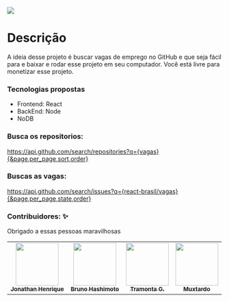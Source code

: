 <img src="https://i.imgur.com/OFhvhGa.png" />

# Descrição
A ideia desse projeto é buscar vagas de emprego no GitHub e que seja fácil para e baixar e rodar esse projeto em seu computador. Você está livre para monetizar esse projeto.

### Tecnologias propostas
- Frontend: React 
- BackEnd: Node
- NoDB

### Busca os repositorios:

https://api.github.com/search/repositories?q={vagas}{&page,per_page,sort,order}

### Buscas as vagas:

https://api.github.com/search/issues?q={react-brasil/vagas}{&page,per_page,state,order}

### Contribuidores: ✨

Obrigado a essas pessoas maravilhosas
<table>
  <tr>
    <td align="center"><a href="https://github.com/jhowbhz"><img src="https://avatars.githubusercontent.com/u/31408451?v=4?s=100" width="100px;" alt=""/><br /><sub><b>Jonathan Henrique</b></sub></a><br />
    </td>
    <td align="center"><a href="https://github.com/bruno-hashimoto"><img src="https://avatars.githubusercontent.com/u/15908424?v=4?s=100" width="100px;" alt=""/><br /><sub><b>Bruno Hashimoto</b></sub></a><br />
    </td>
		<td align="center"><a href="https://github.com/TramontaG"><img src="https://avatars.githubusercontent.com/u/58482342?v=4?s=100" width="100px;" alt=""/><br /><sub><b>Tramonta G.</b></sub></a><br />
    </td>
		<td align="center"><a href="https://github.com/muxtardo"><img src="https://avatars.githubusercontent.com/u/18577429?v=4?s=100" width="100px;" alt=""/><br /><sub><b>Muxtardo</b></sub></a><br />
    </td>
  </tr>
</table>
